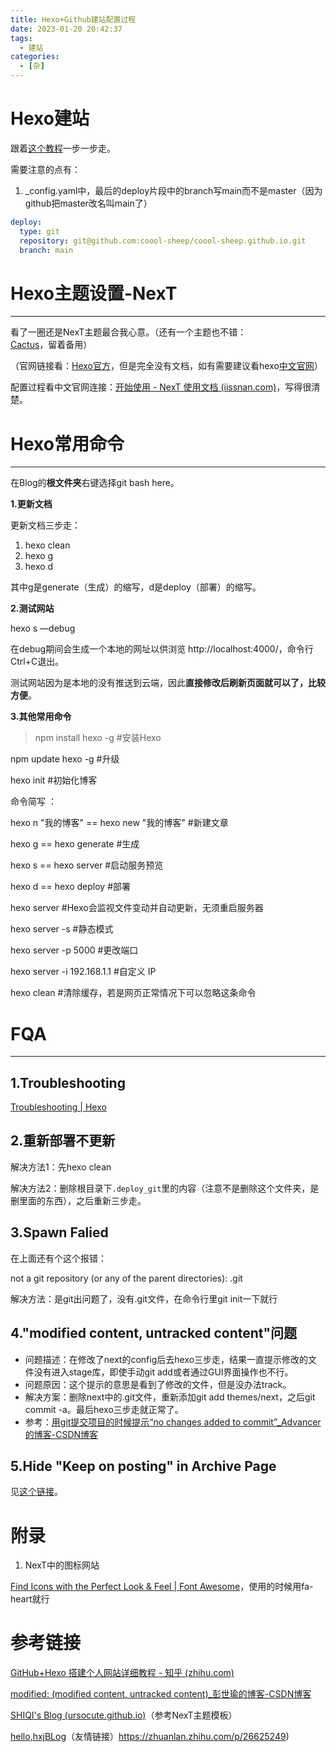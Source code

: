 ```yaml
---
title: Hexo+Github建站配置过程
date: 2023-01-20 20:42:37
tags:
  - 建站
categories:
  - [杂]
---
```


# Hexo建站

跟着[这个教程](https://zhuanlan.zhihu.com/p/26625249)一步一步走。

需要注意的点有：

1. _config.yaml中，最后的deploy片段中的branch写main而不是master（因为github把master改名叫main了）

```YAML
deploy:
  type: git
  repository: git@github.com:coool-sheep/coool-sheep.github.io.git
  branch: main
```

# Hexo主题设置-NexT

------

看了一圈还是NexT主题最合我心意。（还有一个主题也不错：[Cactus](https://link.zhihu.com/?target=https%3A//github.com/probberechts/hexo-theme-cactus)，留着备用）

（官网链接看：[Hexo官方](https://github.com/theme-next/hexo-theme-next)，但是完全没有文档，如有需要建议看hexo[中文官网](https://hexo.io/zh-cn/)）

配置过程看中文官网连接：[开始使用 - NexT 使用文档 (iissnan.com)](http://theme-next.iissnan.com/getting-started.html)，写得很清楚。

# Hexo常用命令

------

在Blog的**根文件夹**右键选择git bash here。

**1.更新文档**

更新文档三步走：

1. hexo clean
2. hexo g
3. hexo d

其中g是generate（生成）的缩写，d是deploy（部署）的缩写。

**2.测试网站**

hexo s —debug

在debug期间会生成一个本地的网址以供浏览 http://localhost:4000/，命令行Ctrl+C退出。

测试网站因为是本地的没有推送到云端，因此**直接修改后刷新页面就可以了，比较方便**。

**3.其他常用命令**

> npm install hexo -g #安装Hexo

npm update hexo -g #升级

hexo init #初始化博客

命令简写 ：

hexo n "我的博客" == hexo new "我的博客" #新建文章

hexo g == hexo generate #生成

hexo s == hexo server #启动服务预览

hexo d == hexo deploy #部署

hexo server #Hexo会监视文件变动并自动更新，无须重启服务器

hexo server -s #静态模式

hexo server -p 5000 #更改端口

hexo server -i 192.168.1.1 #自定义 IP

hexo clean #清除缓存，若是网页正常情况下可以忽略这条命令

# FQA

------

## 1.Troubleshooting

[Troubleshooting | Hexo](https://hexo.io/docs/troubleshooting.html)

## 2.重新部署不更新

解决方法1：先hexo clean

解决方法2：删除根目录下`.deploy_git`里的内容（注意不是删除这个文件夹，是删里面的东西），之后重新三步走。

## 3.Spawn Falied

在上面还有个这个报错：

not a git repository (or any of the parent directories): .git

解决方法：是git出问题了，没有.git文件，在命令行里git init一下就行

## 4."modified content, untracked content"问题

- 问题描述：在修改了next的config后去hexo三步走，结果一直提示修改的文件没有进入stage库，即使手动git add或者通过GUI界面操作也不行。
- 问题原因：这个提示的意思是看到了修改的文件，但是没办法track。
- 解决方案：删除next中的.git文件，重新添加git add themes/next，之后git commit -a。最后hexo三步走就正常了。
- 参考：[用git提交项目的时候提示“no changes added to commit”_Advancer的博客-CSDN博客](https://blog.csdn.net/qq_23043541/article/details/103023547)

## 5.Hide "Keep on posting" in Archive Page

见[这个链接](https://theme-next.js.org/docs/advanced-settings/custom-files.html#Hide-quot-Keep-on-posting-quot-in-Archive-Page)。

# 附录

1. NexT中的图标网站

[Find Icons with the Perfect Look & Feel | Font Awesome](https://fontawesome.com/icons/heart?s=solid&f=classic)，使用的时候用fa-heart就行

# 参考链接

[GitHub+Hexo 搭建个人网站详细教程 - 知乎 (zhihu.com)](https://zhuanlan.zhihu.com/p/26625249)

[modified: (modified content, untracked content)_彭世瑜的博客-CSDN博客](https://blog.csdn.net/mouday/article/details/80287683)

[SHIQI's Blog (ursocute.github.io)](http://ursocute.github.io/)（参考NexT主题模板）

[hello,hxjBLog](https://hxjblog.github.io/)（友情链接）https://zhuanlan.zhihu.com/p/26625249)

